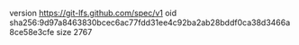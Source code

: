 version https://git-lfs.github.com/spec/v1
oid sha256:9d97a8463830bcec6ac77fdd31ee4c92ba2ab28bddf0ca38d3466a8ce58e3cfe
size 2767
